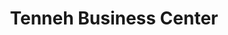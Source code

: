 ---
title: "Tenneh Business Center"
url: /monrovia/tenneh-business-center-un-drive/
shop: clothes
---